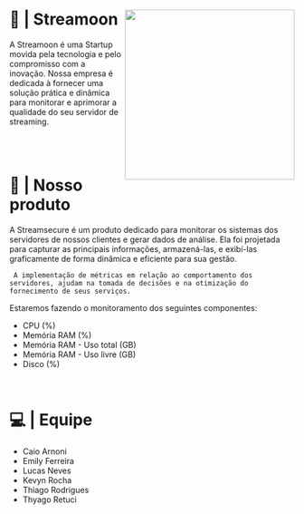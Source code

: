 <div>
  <img height="300" width="300" src="https://media.discordapp.net/attachments/1021575011636613193/1151289566209265694/moon-icon.png" align="right">
  <h1>🌙 | Streamoon</h1>
  <p> 
    A Streamoon é uma Startup movida pela tecnologia e pelo compromisso com a inovação. Nossa empresa é dedicada à fornecer uma solução prática e dinâmica para monitorar e aprimorar a qualidade do seu servidor de streaming.
  </p>
</div>

<br><br>

  <h1> 📌 | Nosso produto </h1>
  <p align="left">
     A Streamsecure é um produto dedicado para monitorar os sistemas dos servidores de nossos clientes e gerar dados de análise. Ela foi projetada para capturar as principais informações, armazená-las, e exibí-las graficamente de forma dinâmica e eficiente para sua gestão.
     
     A implementação de métricas em relação ao comportamento dos servidores, ajudam na tomada de decisões e na otimização do fornecimento de seus serviços.

Estaremos fazendo o monitoramento dos seguintes componentes:

- CPU (%)
- Memória RAM (%)
- Memória RAM - Uso total (GB)
- Memória RAM - Uso livre (GB)
- Disco (%)
  </p>
  
<br>
  
  # 💻 | Equipe
  - Caio Arnoni
  - Emily Ferreira 
  - Lucas Neves
  - Kevyn Rocha
  - Thiago Rodrigues
  - Thyago Retuci
